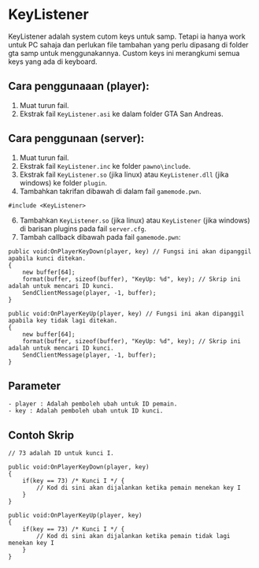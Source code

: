 # KeyListener 
KeyListener adalah system cutom keys untuk samp. Tetapi ia hanya work untuk PC sahaja dan perlukan file tambahan yang perlu dipasang di folder gta samp untuk menggunakannya.
Custom keys ini merangkumi semua keys yang ada di keyboard.

## Cara penggunaaan (player):
1. Muat turun fail.
2. Ekstrak fail `KeyListener.asi` ke dalam folder GTA San Andreas.

## Cara penggunaan (server):
1. Muat turun fail.
2. Ekstrak fail `KeyListener.inc` ke folder `pawno\include`.
3. Ekstrak fail `KeyListener.so` (jika linux) atau `KeyListener.dll` (jika windows) ke folder `plugin`.
4. Tambahkan takrifan dibawah di dalam fail `gamemode.pwn`.
```pawn
#include <KeyListener>
```
6. Tambahkan `KeyListener.so` (jika linux) atau `KeyListener` (jika windows) di barisan plugins pada fail `server.cfg`.
7. Tambah callback dibawah pada fail `gamemode.pwn`:
```pawn
public void:OnPlayerKeyDown(player, key) // Fungsi ini akan dipanggil apabila kunci ditekan.
{
    new buffer[64];
    format(buffer, sizeof(buffer), "KeyUp: %d", key); // Skrip ini adalah untuk mencari ID kunci.
    SendClientMessage(player, -1, buffer);
}

public void:OnPlayerKeyUp(player, key) // Fungsi ini akan dipanggil apabila key tidak lagi ditekan.
{
    new buffer[64];
    format(buffer, sizeof(buffer), "KeyUp: %d", key); // Skrip ini adalah untuk mencari ID kunci.
    SendClientMessage(player, -1, buffer);
}
```

## Parameter
```
- player : Adalah pemboleh ubah untuk ID pemain.
- key : Adalah pemboleh ubah untuk ID kunci.
```

## Contoh Skrip
```pawn
// 73 adalah ID untuk kunci I.

public void:OnPlayerKeyDown(player, key) 
{
    if(key == 73) /* Kunci I */ {
        // Kod di sini akan dijalankan ketika pemain menekan key I
    }
}

public void:OnPlayerKeyUp(player, key) 
{
    if(key == 73) /* Kunci I */ {
        // Kod di sini akan dijalankan ketika pemain tidak lagi menekan key I
    }
}
```
